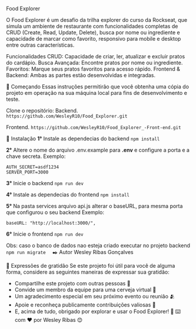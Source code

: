 Food Explorer 

O Food Explorer é um desafio da trilha explorer do curso da Rockseat, que simula um ambiente de restaurante com funcionalidades completas de CRUD (Create, Read, Update, Delete), busca por nome ou ingrediente e capacidade de marcar como favorito, responsivo para mobile e desktop entre outras características.

Funcionalidades
CRUD: Capacidade de criar, ler, atualizar e excluir pratos do cardápio.
Busca Avançada: Encontre pratos por nome ou ingrediente.
Favoritos: Marque seus pratos favoritos para acesso rápido.
Frontend & Backend: Ambas as partes estão desenvolvidas e integradas.

🚀 Começando
Essas instruções permitirão que você obtenha uma cópia do projeto em operação na sua máquina local para fins de desenvolvimento e teste.

Clone o repositório:
Backend.
``` https://github.com/WesleyR10/Food_Explorer.git ```

Frontend.
```https://github.com/WesleyR10/Food_Explorer_-Front-end.git```

🔧 Instalação
**1°** Instale as dependecias do backend
``` npm install ```

**2°** Altere o nome do arquivo .env.example para **.env** e configure a porta e a chave secreta.
Exemplo:
```
AUTH_SECRET=asdf1234
SERVER_PORT=3000
```

**3°** Inicie o backend
``` npm run dev ```

**4°** Instale as dependecias do frontend
``` npm install ```

**5°** Na pasta services arquivo api.js alterar o baseURL, para mesma porta que configurou o seu backend 
Exemplo:
``` 
baseURL: "http://localhost:3000/",
 ```

**6°** Inicie o frontend
``` npm run dev ```

Obs: caso o banco de dados nao esteja criado executar no projeto backend 
``` npm run migrate   ```
✒️ Autor
Wesley Ribas Gonçalves

🎁 Expressões de gratidão
Se este projeto foi útil para você de alguma forma, considere as seguintes maneiras de expressar sua gratidão:
- Compartilhe este projeto com outras pessoas 📢
- Convide um membro da equipe para uma cerveja virtual 🍺
- Um agradecimento especial em seu próximo evento ou reunião 🫂
- Apoie e reconheça publicamente contribuições valiosas 🌟
- E, acima de tudo, obrigado por explorar e usar o Food Explorer! 🙏
⌨️ com ❤️ por Wesley Ribas 😊
